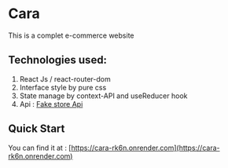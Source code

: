 # Cara
This is a complet e-commerce website 

## Technologies used:
1. React Js / react-router-dom
1. Interface style by pure css
1. State manage by context-API and useReducer hook
1. Api : [Fake store Api](https://github.com/keikaavousi/fake-store-api)

## Quick Start
You can find it at : [https://cara-rk6n.onrender.com](https://cara-rk6n.onrender.com)

